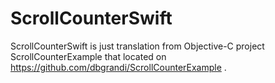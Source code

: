 # ScrollCounterSwift

ScrollCounterSwift is just translation from Objective-C project ScrollCounterExample that located on https://github.com/dbgrandi/ScrollCounterExample .
